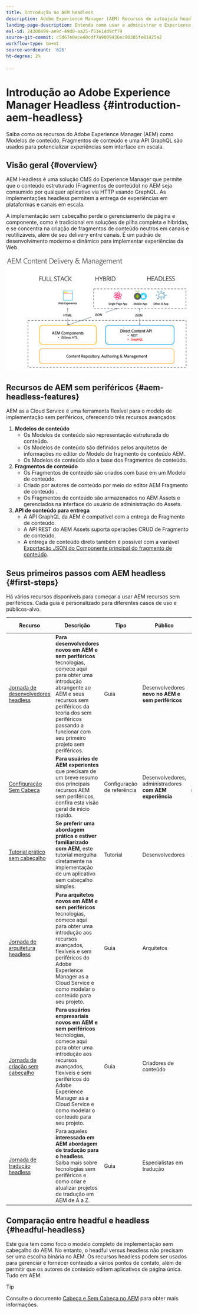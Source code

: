 ```yaml
---
title: Introdução ao AEM headless
description: Adobe Experience Manager (AEM) Recursos de autoajuda headless e links de documentação. Saiba como recursos como Modelos de conteúdo, Fragmentos de conteúdo e uma API GraphQL são usados para potencializar experiências headless com AEM.
landing-page-description: Entenda como usar e administrar o Experience Manager Headless as a Cloud Service.
exl-id: 24300499-ae9c-49d0-aa25-f51e14d9cf79
source-git-commit: c5d67e0ece40cdf7a9009436ec90305fe81425a2
workflow-type: tm+mt
source-wordcount: '626'
ht-degree: 2%

---
```



# Introdução ao Adobe Experience Manager Headless  {#introduction-aem-headless}

Saiba como os recursos do Adobe Experience Manager (AEM) como Modelos de conteúdo, Fragmentos de conteúdo e uma API GraphQL são usados para potencializar experiências sem interface em escala.

## Visão geral {#overview}

AEM Headless é uma solução CMS do Experience Manager que permite que o conteúdo estruturado (Fragmentos de conteúdo) no AEM seja consumido por qualquer aplicativo via HTTP usando GraphQL. As implementações headless permitem a entrega de experiências em plataformas e canais em escala.

A implementação sem cabeçalho perde o gerenciamento de página e componente, como é tradicional em soluções de pilha completa e híbridas, e se concentra na criação de fragmentos de conteúdo neutros em canais e reutilizáveis, além de seu delivery entre canais. É um padrão de desenvolvimento moderno e dinâmico para implementar experiências da Web.

![Modelos de implementação de AEM](assets/aem-implementation-models.png)

## Recursos de AEM sem periféricos {#aem-headless-features}

AEM as a Cloud Service é uma ferramenta flexível para o modelo de implementação sem periféricos, oferecendo três recursos avançados:

1. **Modelos de conteúdo**
   * Os Modelos de conteúdo são representação estruturada do conteúdo.
   * Os Modelos de conteúdo são definidos pelos arquitetos de informações no editor do Modelo de fragmento de conteúdo AEM.
   * Os Modelos de conteúdo são a base dos Fragmentos de conteúdo.
1. **Fragmentos de conteúdo**
   * Os Fragmentos de conteúdo são criados com base em um Modelo de conteúdo.
   * Criado por autores de conteúdo por meio do editor AEM Fragmento de conteúdo .
   * Os Fragmentos de conteúdo são armazenados no AEM Assets e gerenciados na interface do usuário de administração do Assets.
1. **API de conteúdo para entrega**
   * A API GraphQL da AEM é compatível com a entrega de Fragmento de conteúdo.
   * A API REST do AEM Assets suporta operações CRUD de Fragmento de conteúdo.
   * A entrega de conteúdo direto também é possível com a variável [Exportação JSON do Componente principal do fragmento de conteúdo](https://experienceleague.adobe.com/docs/experience-manager-core-components/using/components/content-fragment-component.html).

## Seus primeiros passos com AEM headless {#first-steps}

Há vários recursos disponíveis para começar a usar AEM recursos sem periféricos. Cada guia é personalizado para diferentes casos de uso e públicos-alvo.

| Recurso | Descrição | Tipo | Público | Est. Hora |
|---|---|---|---|---|
| [Jornada de desenvolvedores headless](/help/journey-headless/developer/overview.md) | **Para desenvolvedores novos em AEM e sem periféricos** tecnologias, comece aqui para obter uma introdução abrangente ao AEM e seus recursos sem periféricos da teoria dos sem periféricos passando a funcionar com seu primeiro projeto sem periféricos. | Guia | Desenvolvedores **novo no AEM e sem periféricos** | 1 hora |
| [Configuração Sem Cabeça](/help/headless/setup/introduction.md) | **Para usuários de AEM experientes** que precisam de um breve resumo dos principais recursos AEM sem periféricos, confira esta visão geral de início rápido. | Configuração de referência | Desenvolvedores, administradores **com AEM experiência** | 20 minutos |
| [Tutorial prático sem cabeçalho](https://experienceleague.adobe.com/docs/experience-manager-learn/getting-started-with-aem-headless/graphql/multi-step/overview.html) | **Se preferir uma abordagem prática e estiver familiarizado com AEM**, este tutorial mergulha diretamente na implementação de um aplicativo sem cabeçalho simples. | Tutorial | Desenvolvedores | 2 horas |
| [Jornada de arquitetura headless](/help/journey-headless/architect/overview.md) | **Para arquitetos novos em AEM e sem periféricos** tecnologias, comece aqui para obter uma introdução aos recursos avançados, flexíveis e sem periféricos do Adobe Experience Manager as a Cloud Service e como modelar o conteúdo para seu projeto. | Guia | Arquitetos | 1 hora |
| [Jornada de criação sem cabeçalho](/help/journey-headless/author/overview.md) | **Para usuários empresariais novos em AEM e sem periféricos** tecnologias, comece aqui para obter uma introdução aos recursos avançados, flexíveis e sem periféricos do Adobe Experience Manager as a Cloud Service e como modelar o conteúdo para seu projeto. | Guia | Criadores de conteúdo | 1 hora |
| [Jornada de tradução headless](/help/journey-headless/translation/overview.md) | Para aqueles **interessado em AEM abordagem de tradução para o headless**. Saiba mais sobre tecnologias sem periféricos e como criar e atualizar projetos de tradução em AEM de A a Z. | Guia | Especialistas em tradução | 1 hora |

## Comparação entre headful e headless {#headful-headless}

Este guia tem como foco o modelo completo de implementação sem cabeçalho do AEM. No entanto, o headful versus headless não precisam ser uma escolha binária no AEM. Os recursos headless podem ser usados para gerenciar e fornecer conteúdo a vários pontos de contato, além de permitir que os autores de conteúdo editem aplicativos de página única. Tudo em AEM.

>[!TIP]
>
>Consulte o documento [Cabeça e Sem Cabeça no AEM](/help/implementing/developing/headful-headless.md) para obter mais informações.